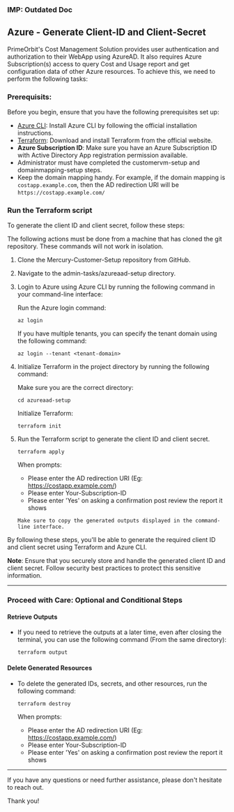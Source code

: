 ### IMP: Outdated Doc
 
## Azure - Generate Client-ID and Client-Secret
PrimeOrbit's Cost Management Solution provides user authentication and authorization to their WebApp using AzureAD. It also requires Azure Subscription(s) access to query Cost and Usage report and get configuration data of other Azure resources. To achieve this, we need to perform the following tasks:

### Prerequisits:

Before you begin, ensure that you have the following prerequisites set up:

* [Azure CLI](https://learn.microsoft.com/en-us/cli/azure/): Install Azure CLI by following the official installation instructions. 
* [Terraform](https://developer.hashicorp.com/terraform/downloads): Download and install Terraform from the official website.
* **Azure Subscription ID**: Make sure you have an Azure Subscription ID with Active Directory App registration permission available.
* Administrator must have completed the customervm-setup and domainmapping-setup steps.
* Keep the domain mapping handy. For example, if the domain mapping is `costapp.example.com`, then the AD redirection URI will be `https://costapp.example.com/`

### Run the Terraform script

To generate the client ID and client secret, follow these steps:

The following actions must be done from a machine that has cloned the git repository. These commands will not work in isolation.

1.  Clone the Mercury-Customer-Setup repository from GitHub.
2.  Navigate to the admin-tasks/azureaad-setup directory.
3.  Login to Azure using Azure CLI by running the following command in your command-line interface:

    Run the Azure login command:

    ```shell
    az login
    ```

    If you have multiple tenants, you can specify the tenant domain using the following command:

    ```shell 
    az login --tenant <tenant-domain>
    ``` 

4. Initialize Terraform in the project directory by running the following command:

    Make sure you are the correct directory:
    ```shell
    cd azureaad-setup
    ```
    Initialize Terraform:
    ```shell 
    terraform init
    ```
5. Run the Terraform script to generate the client ID and client secret.

    ```shell 
    terraform apply
    ```  

    When prompts: 
    * Please enter the AD redirection URI (Eg: https://costapp.example.com/)
    * Please enter Your-Subscription-ID
    * Please enter 'Yes' on asking a confirmation post review the report it shows

    ```Make sure to copy the generated outputs displayed in the command-line interface. ``` <br />

By following these steps, you'll be able to generate the required client ID and client secret using Terraform and Azure CLI.

**Note**: Ensure that you securely store and handle the generated client ID and client secret. Follow security best practices to protect this sensitive information.

---------

### Proceed with Care: Optional and Conditional Steps

#### Retrieve Outputs
* If you need to retrieve the outputs at a later time, even after closing the terminal, you can use the following command (From the same directory):
    ```shell
    terraform output
    ```
#### Delete Generated Resources
* To delete the generated IDs, secrets, and other resources, run the following command:
    ```shell 
    terraform destroy
    ```

    When prompts: 
    * Please enter the AD redirection URI (Eg: https://costapp.example.com/)
    * Please enter Your-Subscription-ID
    * Please enter 'Yes' on asking a confirmation post review the report it shows


---------

If you have any questions or need further assistance, please don't hesitate to reach out.

Thank you!